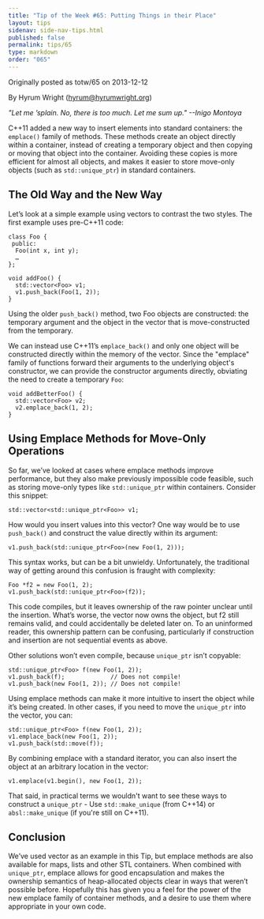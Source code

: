 ```yaml
---
title: "Tip of the Week #65: Putting Things in their Place"
layout: tips
sidenav: side-nav-tips.html
published: false
permalink: tips/65
type: markdown
order: "065"
---
```


Originally posted as totw/65 on 2013-12-12

By Hyrum Wright (hyrum@hyrumwright.org)

*"Let me ’splain. No, there is too much. Let me sum up." --Inigo Montoya*

C++11 added a new way to insert elements into standard containers: the
`emplace()` family of methods. These methods create an object directly within a
container, instead of creating a temporary object and then copying or moving
that object into the container. Avoiding these copies is more efficient for
almost all objects, and makes it easier to store move-only objects (such as
`std::unique_ptr`) in standard containers.

## The Old Way and the New Way

Let’s look at a simple example using vectors to contrast the two styles. The
first example uses pre-C++11 code:

```
class Foo {
 public:
  Foo(int x, int y);
  …
};

void addFoo() {
  std::vector<Foo> v1;
  v1.push_back(Foo(1, 2));
}
```

Using the older `push_back()` method, two Foo objects are constructed: the
temporary argument and the object in the vector that is move-constructed from
the temporary.

We can instead use C++11’s `emplace_back()` and only one object will be
constructed directly within the memory of the vector. Since the "emplace" family
of functions forward their arguments to the underlying object's constructor, we
can provide the constructor arguments directly, obviating the need to create a
temporary `Foo`:

```
void addBetterFoo() {
  std::vector<Foo> v2;
  v2.emplace_back(1, 2);
}
```

## Using Emplace Methods for Move-Only Operations

So far, we’ve looked at cases where emplace methods improve performance, but
they also make previously impossible code feasible, such as storing move-only
types like `std::unique_ptr` within containers. Consider this snippet:

    std::vector<std::unique_ptr<Foo>> v1;

How would you insert values into this vector? One way would be to use
`push_back()` and construct the value directly within its argument:

    v1.push_back(std::unique_ptr<Foo>(new Foo(1, 2)));

This syntax works, but can be a bit unwieldy. Unfortunately, the traditional way
of getting around this confusion is fraught with complexity:

    Foo *f2 = new Foo(1, 2);
    v1.push_back(std::unique_ptr<Foo>(f2));

This code compiles, but it leaves ownership of the raw pointer unclear until the
insertion. What’s worse, the vector now owns the object, but f2 still remains
valid, and could accidentally be deleted later on. To an uninformed reader, this
ownership pattern can be confusing, particularly if construction and insertion
are not sequential events as above.

Other solutions won’t even compile, because `unique_ptr` isn’t copyable:

```
std::unique_ptr<Foo> f(new Foo(1, 2));
v1.push_back(f);             // Does not compile!
v1.push_back(new Foo(1, 2)); // Does not compile!
```

Using emplace methods can make it more intuitive to insert the object while it’s
being created. In other cases, if you need to move the `unique_ptr` into the
vector, you can:

```
std::unique_ptr<Foo> f(new Foo(1, 2));
v1.emplace_back(new Foo(1, 2));
v1.push_back(std::move(f));
```

By combining emplace with a standard iterator, you can also insert the object at
an arbitrary location in the vector:

```
v1.emplace(v1.begin(), new Foo(1, 2));
```

That said, in practical terms we wouldn't want to see these ways to construct a
`unique_ptr` - Use `std::make_unique` (from C++14) or `absl::make_unique` (if
you're still on C++11).

## Conclusion

We’ve used vector as an example in this Tip, but emplace methods are also
available for maps, lists and other STL containers. When combined with
`unique_ptr`, emplace allows for good encapsulation and makes the ownership
semantics of heap-allocated objects clear in ways that weren’t possible before.
Hopefully this has given you a feel for the power of the new emplace family of
container methods, and a desire to use them where appropriate in your own code.

